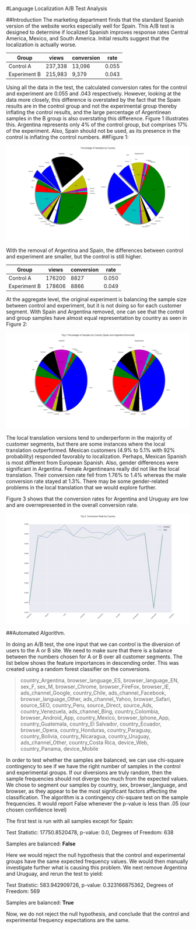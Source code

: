 #Language Localization A/B Test Analysis


##Introduction
The marketing department finds that the standard Spanish version of the website works especially well for Spain.  This A/B test is designed to determine if localized Spanish improves response rates Central America, Mexico, and South America.  Initial results suggest that the localization is actually worse.


| Group        | views  | conversion | rate  |
|--------------|--------|------------|-------|
| Control    A | 237,338 | 13,096      | 0.055 |
| Experiment B | 215,983 | 9,379       | 0.043 |


Using all the data in the test, the calculated conversion rates for the control and experiment are 0.055 and .043 respectively.  However, looking at the data more closely, this difference is overstated by the fact that the Spain results are in the control group and not the experimental group thereby inflating the control results, and the large percentage of Argentinean samples in the B group is also overstating this difference.  Figure 1 illustrates this.  Argentina represents only 4% of the control group, but comprises 17% of the experiment.  Also, Spain should not be used, as its presence in the control is inflating the control numbers.
 ##Figure 1:
 
 ![Fig 1](./SamplePercent.png)

With the removal of Argentina and Spain, the differences between control and experiment are smaller, but the control is still higher.

| Group        | views  | conversion | rate  |
|--------------|--------|------------|-------|
| Control    A | 176200 | 8827      | 0.050 |
| Experiment B | 178606 | 8866       | 0.049 |


At the aggregate level, the original experiment is balancing the sample size between control and experiment, but it is not doing so for each customer segment.  With Spain and Argentina removed, one can see that the control and group samples have almost equal representation by country as seen in Figure 2:

![Fig 2](./viewpercentages_no_spain_argentina.png)

The local translation versions tend to underperform in the majority of customer segments, but there are some instances where the local translation outperformed.  Mexican customers (4.9% to 5.1% with 92% probability) responded favorably to localization.  Perhaps, Mexican Spanish is most different from European Spanish.  Also, gender differences were significant in Argentina.  Female Argentineans really did not like the local translation.  Their conversion rate fell from 1.76% to 1.4% whereas the male conversion rate stayed at 1.3%.  There may be some gender-related problems in the local translation that we would explore further.  

Figure 3 shows that the conversion rates for Argentina and Uruguay are low and are overrepresented in the overall conversion rate.

![Fig 3](./ratebycountry.png)

##Automated Algorithm. 

In doing an A/B test, the one input that we can control is the diversion of users to the A or B site.  We need to make sure that there is a balance between the numbers chosen for A or B over all customer segments.  The list below shows the feature importances in descending order.  This was created using a random forest classifier on the conversions.

>country_Argentina,
browser_language_ES,
browser_language_EN,
sex_F,
sex_M,
browser_Chrome,
browser_FireFox,
browser_IE,
ads_channel_Google,
country_Chile,
ads_channel_Facebook,
browser_language_Other,
ads_channel_Yahoo,
browser_Safari,
source_SEO,
country_Peru,
source_Direct,
source_Ads,
country_Venezuela,
ads_channel_Bing,
country_Colombia,
browser_Android_App,
country_Mexico,
browser_Iphone_App,
country_Guatemala,
country_El Salvador,
country_Ecuador,
browser_Opera,
country_Honduras,
country_Paraguay,
country_Bolivia,
country_Nicaragua,
country_Uruguay,
ads_channel_Other,
country_Costa Rica,
device_Web,
country_Panama,
device_Mobile

In order to test whether the samples are balanced, we can use chi-square contingency to see if we have the right number of samples in the control and experimental groups.  If our diversions are truly random, then the sample frequencies should not diverge too much from the expected values.  We chose to segment our samples by country, sex, browser_language, and browser, as they appear to be the most significant factors affecting the classification.  The algorithm is a contingency chi-square test on the sample frequencies.  It would report False whenever the p-value is less than .05 (our chosen confidence level)
  
The first test is run with all samples except for Spain:

Test Statistic: 17750.8520478,  p-value: 0.0,   Degrees of Freedom: 638

Samples are balanced:  **False**

Here we would reject the null hypothesis that the control and experimental groups have the same expected frequency values.  We would then manually investigate further what is causing this problem.  We next remove Argentina and Uruguay, and rerun the test to yield:

Test Statistic: 583.942909726,  p-value:  0.323166875362,  Degrees of Freedom: 569

Samples are balanced:  **True**

Now, we do not reject the null hypothesis, and conclude that the control and experimental frequency expectations are the same.   